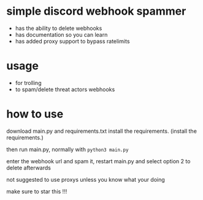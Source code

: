 # simple discord webhook spammer
* has the ability to delete webhooks
* has documentation so you can learn
* has added proxy support to bypass ratelimits
# usage
* for trolling
* to spam/delete threat actors webhooks
# how to use
download main.py and requirements.txt
install the requirements. (install the requirements.)

then run main.py, normally with `python3 main.py`

enter the webhook url and spam it, restart main.py and select option 2 to delete afterwards

not suggested to use proxys unless you know what your doing

make sure to star this !!!
